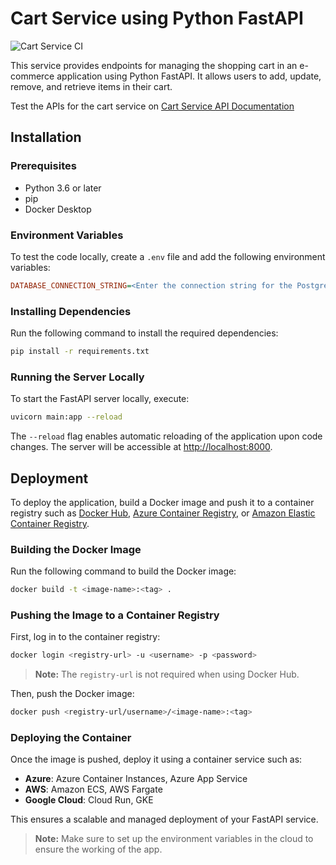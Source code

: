 # Cart Service using Python FastAPI

![Cart Service CI](https://github.com/your-username/cart-service/actions/workflows/actions.yml/badge.svg?branch=main&cache-bust=1)

This service provides endpoints for managing the shopping cart in an e-commerce application using Python FastAPI. It allows users to add, update, remove, and retrieve items in their cart.

Test the APIs for the cart service on [Cart Service API Documentation](https://yourdeploymenturl.com/redoc)

## Installation

### Prerequisites

- Python 3.6 or later
- pip
- Docker Desktop

### Environment Variables

To test the code locally, create a `.env` file and add the following environment variables:

```ini
DATABASE_CONNECTION_STRING=<Enter the connection string for the PostgreSQL database or the SQLite DB path>
```  

### Installing Dependencies

Run the following command to install the required dependencies:

```bash
pip install -r requirements.txt
```

### Running the Server Locally

To start the FastAPI server locally, execute:

```bash
uvicorn main:app --reload
```

The `--reload` flag enables automatic reloading of the application upon code changes. The server will be accessible at [http://localhost:8000](http://localhost:8000).

## Deployment

To deploy the application, build a Docker image and push it to a container registry such as [Docker Hub](https://hub.docker.com), [Azure Container Registry](https://azure.microsoft.com/en-us/products/container-registry), or [Amazon Elastic Container Registry](https://aws.amazon.com/ecr/).

### Building the Docker Image

Run the following command to build the Docker image:

```bash
docker build -t <image-name>:<tag> .
```

### Pushing the Image to a Container Registry

First, log in to the container registry:

```bash
docker login <registry-url> -u <username> -p <password>
```

> **Note:** The `registry-url` is not required when using Docker Hub.

Then, push the Docker image:

```bash
docker push <registry-url/username>/<image-name>:<tag>
```

### Deploying the Container

Once the image is pushed, deploy it using a container service such as:

- **Azure**: Azure Container Instances, Azure App Service
- **AWS**: Amazon ECS, AWS Fargate
- **Google Cloud**: Cloud Run, GKE

This ensures a scalable and managed deployment of your FastAPI service.

>**Note:** Make sure to set up the environment variables in the cloud to ensure the working of the app.
